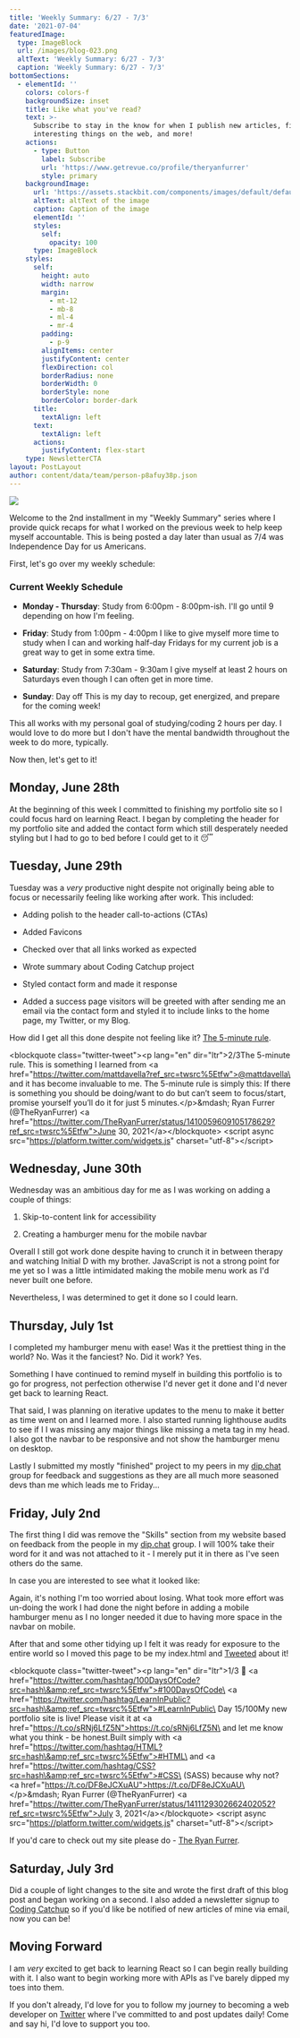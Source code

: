 ```yaml
---
title: 'Weekly Summary: 6/27 - 7/3'
date: '2021-07-04'
featuredImage:
  type: ImageBlock
  url: /images/blog-023.png
  altText: 'Weekly Summary: 6/27 - 7/3'
  caption: 'Weekly Summary: 6/27 - 7/3'
bottomSections:
  - elementId: ''
    colors: colors-f
    backgroundSize: inset
    title: Like what you've read?
    text: >-
      Subscribe to stay in the know for when I publish new articles, find
      interesting things on the web, and more!
    actions:
      - type: Button
        label: Subscribe
        url: 'https://www.getrevue.co/profile/theryanfurrer'
        style: primary
    backgroundImage:
      url: 'https://assets.stackbit.com/components/images/default/default-image.png'
      altText: altText of the image
      caption: Caption of the image
      elementId: ''
      styles:
        self:
          opacity: 100
      type: ImageBlock
    styles:
      self:
        height: auto
        width: narrow
        margin:
          - mt-12
          - mb-8
          - ml-4
          - mr-4
        padding:
          - p-9
        alignItems: center
        justifyContent: center
        flexDirection: col
        borderRadius: none
        borderWidth: 0
        borderStyle: none
        borderColor: border-dark
      title:
        textAlign: left
      text:
        textAlign: left
      actions:
        justifyContent: flex-start
    type: NewsletterCTA
layout: PostLayout
author: content/data/team/person-p8afuy38p.json
---
```

![](/images/blog-023.png)

Welcome to the 2nd installment in my "Weekly Summary" series where I provide quick recaps for what I worked on the previous week to help keep myself accountable. This is being posted a day later than usual as 7/4 was Independence Day for us Americans.

First, let's go over my weekly schedule:

### Current Weekly Schedule

*   **Monday - Thursday**: Study from 6:00pm - 8:00pm-ish.
    I'll go until 9 depending on how I'm feeling.

*   **Friday**: Study from 1:00pm - 4:00pm
    I like to give myself more time to study when I can and working half-day Fridays for my current job is a great way to get in some extra time.

*   **Saturday**: Study from 7:30am - 9:30am
    I give myself at least 2 hours on Saturdays even though I can often get in more time.

*   **Sunday**: Day off
    This is my day to recoup, get energized, and prepare for the coming week!

This all works with my personal goal of studying/coding 2 hours per day. I would love to do more but I don't have the mental bandwidth throughout the week to do more, typically.

Now then, let's get to it!

## Monday, June 28th

At the beginning of this week I committed to finishing my portfolio site so I could focus hard on learning React. I began by completing the header for my portfolio site and added the contact form which still desperately needed styling but I had to go to bed before I could get to it 😴

## Tuesday, June 29th

Tuesday was a *very* productive night despite not originally being able to focus or necessarily feeling like working after work. This included:

*   Adding polish to the header call-to-actions (CTAs)

*   Added Favicons

*   Checked over that all links worked as expected

*   Wrote summary about Coding Catchup project

*   Styled contact form and made it response

*   Added a success page visitors will be greeted with after sending me an email via the contact form and styled it to include links to the home page, my Twitter, or my Blog.

How did I get all this done despite not feeling like it? [The 5-minute rule](https://twitter.com/TheRyanFurrer/status/1410059609105178629?s=20).

\<blockquote class="twitter-tweet">\<p lang="en" dir="ltr">2/3The 5-minute rule. This is something I learned from \<a href="https://twitter.com/mattdavella?ref_src=twsrc%5Etfw">@mattdavella\</a> and it has become invaluable to me. The 5-minute rule is simply this: If there is something you should be doing/want to do but can’t seem to focus/start, promise yourself you’ll do it for just 5 minutes.\</p>\&mdash; Ryan Furrer (@TheRyanFurrer) \<a href="https://twitter.com/TheRyanFurrer/status/1410059609105178629?ref_src=twsrc%5Etfw">June 30, 2021\</a>\</blockquote> \<script async src="https://platform.twitter.com/widgets.js" charset="utf-8">\</script>

## Wednesday, June 30th

Wednesday was an ambitious day for me as I was working on adding a couple of things:

1.  Skip-to-content link for accessibility

2.  Creating a hamburger menu for the mobile navbar

Overall I still got work done despite having to crunch it in between therapy and watching Initial D with my brother. JavaScript is not a strong point for me yet so I was a little intimidated making the mobile menu work as I'd never built one before.

Nevertheless, I was determined to get it done so I could learn.

## Thursday, July 1st

I completed my hamburger menu with ease! Was it the prettiest thing in the world? No. Was it the fanciest? No. Did it work? Yes.

Something I have continued to remind myself in building this portfolio is to go for progress, not perfection otherwise I'd never get it done and I'd never get back to learning React.

That said, I was planning on iterative updates to the menu to make it better as time went on and I learned more. I also started running lighthouse audits to see if I I was missing any major things like missing a meta tag in my head.  I also got the navbar to be responsive and not show the hamburger menu on desktop.

Lastly I submitted my mostly "finished" project to my peers in my [dip.chat](http://dip.chat) group for feedback and suggestions as they are all much more seasoned devs than me which leads me to Friday...

## Friday, July 2nd

The first thing I did was remove the "Skills" section from my website based on feedback from the people in my [dip.chat](http://dip.chat) group. I will 100% take their word for it and was not attached to it - I merely put it in there as I've seen others do the same.

In case you are interested to see what it looked like:



Again, it's nothing I'm too worried about losing. What took more effort was un-doing the work I had done the night before in adding a mobile hamburger menu as I no longer needed it due to having more space in the navbar on mobile.

After that and some other tidying up I felt it was ready for exposure to the entire world so I moved this page to be my index.html and [Tweeted](https://twitter.com/TheRyanFurrer/status/1411129302662402052?s=20) about it!

\<blockquote class="twitter-tweet">\<p lang="en" dir="ltr">1/3 🧵 \<a href="https://twitter.com/hashtag/100DaysOfCode?src=hash\&amp;ref_src=twsrc%5Etfw">#100DaysOfCode\</a> \<a href="https://twitter.com/hashtag/LearnInPublic?src=hash\&amp;ref_src=twsrc%5Etfw">#LearnInPublic\</a> Day 15/100My new portfolio site is live! Please visit it at \<a href="https://t.co/sRNj6LfZ5N">https://t.co/sRNj6LfZ5N\</a> and let me know what you think - be honest.Built simply with \<a href="https://twitter.com/hashtag/HTML?src=hash\&amp;ref_src=twsrc%5Etfw">#HTML\</a> and \<a href="https://twitter.com/hashtag/CSS?src=hash\&amp;ref_src=twsrc%5Etfw">#CSS\</a> (SASS) because why not? \<a href="https://t.co/DF8eJCXuAU">https://t.co/DF8eJCXuAU\</a>\</p>\&mdash; Ryan Furrer (@TheRyanFurrer) \<a href="https://twitter.com/TheRyanFurrer/status/1411129302662402052?ref_src=twsrc%5Etfw">July 3, 2021\</a>\</blockquote> \<script async src="https://platform.twitter.com/widgets.js" charset="utf-8">\</script>

If you'd care to check out my site please do - [The Ryan Furrer](https://theryanfurrer.dev/).

## Saturday, July 3rd

Did a couple of light changes to the site and wrote the first draft of this blog post and began working on a second. I also added a newsletter signup to [Coding Catchup](https://codingcatchup.com) so if you'd like be notified of new articles of mine via email, now you can be!

## Moving Forward

I am *very* excited to get back to learning React so I can begin really building with it. I also want to begin working more with APIs as I've barely dipped my toes into them.

If you don't already, I'd love for you to follow my journey to becoming a web developer on [Twitter](https://twitter.com/TheRyanFurrer) where I've committed to  and post updates daily! Come and say hi, I'd love to support you too.
